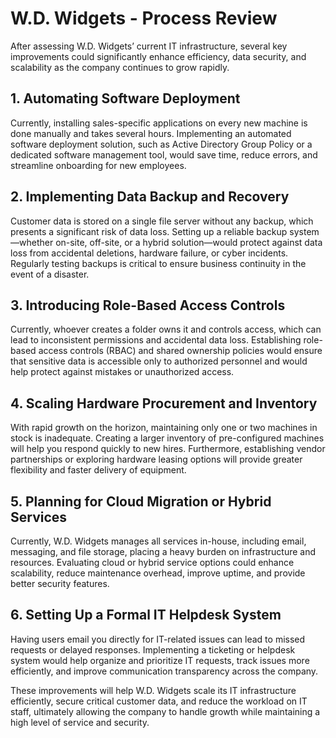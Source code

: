 # W.D. Widgets - Process Review

After assessing W.D. Widgets’ current IT infrastructure, several key improvements could significantly enhance efficiency, data security, and scalability as the company continues to grow rapidly.

## 1. Automating Software Deployment
Currently, installing sales-specific applications on every new machine is done manually and takes several hours. Implementing an automated software deployment solution, such as Active Directory Group Policy or a dedicated software management tool, would save time, reduce errors, and streamline onboarding for new employees.

## 2. Implementing Data Backup and Recovery
Customer data is stored on a single file server without any backup, which presents a significant risk of data loss. Setting up a reliable backup system—whether on-site, off-site, or a hybrid solution—would protect against data loss from accidental deletions, hardware failure, or cyber incidents. Regularly testing backups is critical to ensure business continuity in the event of a disaster.

## 3. Introducing Role-Based Access Controls
Currently, whoever creates a folder owns it and controls access, which can lead to inconsistent permissions and accidental data loss. Establishing role-based access controls (RBAC) and shared ownership policies would ensure that sensitive data is accessible only to authorized personnel and would help protect against mistakes or unauthorized access.

## 4. Scaling Hardware Procurement and Inventory
With rapid growth on the horizon, maintaining only one or two machines in stock is inadequate. Creating a larger inventory of pre-configured machines will help you respond quickly to new hires. Furthermore, establishing vendor partnerships or exploring hardware leasing options will provide greater flexibility and faster delivery of equipment.

## 5. Planning for Cloud Migration or Hybrid Services
Currently, W.D. Widgets manages all services in-house, including email, messaging, and file storage, placing a heavy burden on infrastructure and resources. Evaluating cloud or hybrid service options could enhance scalability, reduce maintenance overhead, improve uptime, and provide better security features.

## 6. Setting Up a Formal IT Helpdesk System
Having users email you directly for IT-related issues can lead to missed requests or delayed responses. Implementing a ticketing or helpdesk system would help organize and prioritize IT requests, track issues more efficiently, and improve communication transparency across the company.

These improvements will help W.D. Widgets scale its IT infrastructure efficiently, secure critical customer data, and reduce the workload on IT staff, ultimately allowing the company to handle growth while maintaining a high level of service and security.
